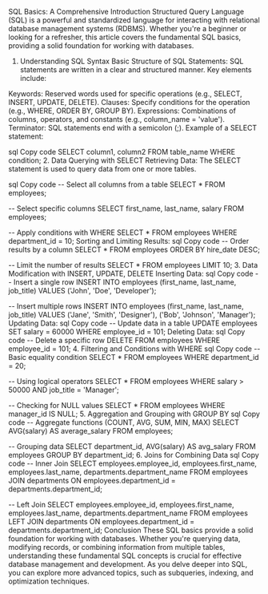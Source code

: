 SQL Basics: A Comprehensive Introduction
Structured Query Language (SQL) is a powerful and standardized language for interacting with relational database management systems (RDBMS). Whether you're a beginner or looking for a refresher, this article covers the fundamental SQL basics, providing a solid foundation for working with databases.

1. Understanding SQL Syntax
Basic Structure of SQL Statements:
SQL statements are written in a clear and structured manner. Key elements include:

Keywords: Reserved words used for specific operations (e.g., SELECT, INSERT, UPDATE, DELETE).
Clauses: Specify conditions for the operation (e.g., WHERE, ORDER BY, GROUP BY).
Expressions: Combinations of columns, operators, and constants (e.g., column_name = 'value').
Terminator: SQL statements end with a semicolon (;).
Example of a SELECT statement:

sql
Copy code
SELECT column1, column2 FROM table_name WHERE condition;
2. Data Querying with SELECT
Retrieving Data:
The SELECT statement is used to query data from one or more tables.

sql
Copy code
-- Select all columns from a table
SELECT * FROM employees;

-- Select specific columns
SELECT first_name, last_name, salary FROM employees;

-- Apply conditions with WHERE
SELECT * FROM employees WHERE department_id = 10;
Sorting and Limiting Results:
sql
Copy code
-- Order results by a column
SELECT * FROM employees ORDER BY hire_date DESC;

-- Limit the number of results
SELECT * FROM employees LIMIT 10;
3. Data Modification with INSERT, UPDATE, DELETE
Inserting Data:
sql
Copy code
-- Insert a single row
INSERT INTO employees (first_name, last_name, job_title) VALUES ('John', 'Doe', 'Developer');

-- Insert multiple rows
INSERT INTO employees (first_name, last_name, job_title) VALUES ('Jane', 'Smith', 'Designer'), ('Bob', 'Johnson', 'Manager');
Updating Data:
sql
Copy code
-- Update data in a table
UPDATE employees SET salary = 60000 WHERE employee_id = 101;
Deleting Data:
sql
Copy code
-- Delete a specific row
DELETE FROM employees WHERE employee_id = 101;
4. Filtering and Conditions with WHERE
sql
Copy code
-- Basic equality condition
SELECT * FROM employees WHERE department_id = 20;

-- Using logical operators
SELECT * FROM employees WHERE salary > 50000 AND job_title = 'Manager';

-- Checking for NULL values
SELECT * FROM employees WHERE manager_id IS NULL;
5. Aggregation and Grouping with GROUP BY
sql
Copy code
-- Aggregate functions (COUNT, AVG, SUM, MIN, MAX)
SELECT AVG(salary) AS average_salary FROM employees;

-- Grouping data
SELECT department_id, AVG(salary) AS avg_salary FROM employees GROUP BY department_id;
6. Joins for Combining Data
sql
Copy code
-- Inner Join
SELECT employees.employee_id, employees.first_name, employees.last_name, departments.department_name
FROM employees
JOIN departments ON employees.department_id = departments.department_id;

-- Left Join
SELECT employees.employee_id, employees.first_name, employees.last_name, departments.department_name
FROM employees
LEFT JOIN departments ON employees.department_id = departments.department_id;
Conclusion
These SQL basics provide a solid foundation for working with databases. Whether you're querying data, modifying records, or combining information from multiple tables, understanding these fundamental SQL concepts is crucial for effective database management and development. As you delve deeper into SQL, you can explore more advanced topics, such as subqueries, indexing, and optimization techniques.